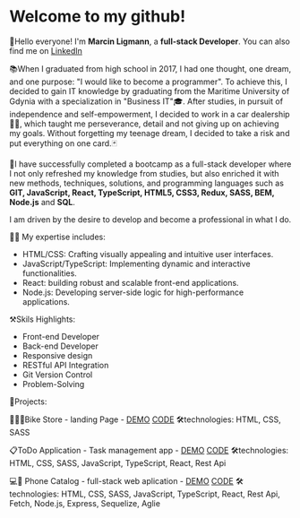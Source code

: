 # Welcome to my github!

👋Hello everyone! I'm **Marcin Ligmann**, a **full-stack Developer**.
You can also find me on [LinkedIn](https://www.linkedin.com/in/marcin-ligmann-b11581209/)
  
📚When I graduated from high school in 2017, I had one thought, one dream, and one purpose: "I would like to become a programmer". To achieve this, I decided to gain IT knowledge by graduating from the Maritime University of Gdynia with a specialization in "Business IT"🎓. After studies, in pursuit of independence and self-empowerment, I decided to work in a car dealership🚗🏢, which taught me perseverance, detail and not giving up on achieving my goals. Without forgetting my teenage dream, I decided to take a risk and put everything on one card.🃏  
  
🎉I have successfully completed a bootcamp as a full-stack developer where I not only refreshed my knowledge from studies, but also enriched it with new methods, techniques, solutions, and programming languages such as **GIT, JavaScript, React, TypeScript, HTML5, CSS3, Redux, SASS, BEM, Node.js** and **SQL**.  
  
I am driven by the desire to develop and become a professional in what I do.  
  
👨‍💻 My expertise includes:  
* HTML/CSS: Crafting visually appealing and intuitive user interfaces.  
* JavaScript/TypeScript: Implementing dynamic and interactive functionalities.  
* React: building robust and scalable front-end applications.  
* Node.js: Developing server-side logic for high-performance applications.  
  
⚒️Skils Highlights:  
* Front-end Developer  
* Back-end Developer  
* Responsive design  
* RESTful API Integration  
* Git Version Control  
* Problem-Solving

🎉Projects:

🚴🏼‍♂️Bike Store - landing Page - [DEMO](https://marcinligmann.github.io/LandingPage/) [CODE](https://github.com/MarcinLigmann/LandingPage)
🛠technologies: HTML, CSS, SASS

📋ToDo Application - Task management app - [DEMO](https://marcinligmann.github.io/task-management-app/) [CODE](https://github.com/MarcinLigmann/task-management-app)
🛠technologies: HTML, CSS, SASS, JavaScript, TypeScript, React, Rest Api

💻📱 Phone Catalog - full-stack web aplication - [DEMO](https://pl-fe-sep23-reactivation.github.io/product-catalog/) [CODE](https://github.com/PL-FE-SEP23-REACTivation)
🛠technologies: HTML, CSS, SASS, JavaScript, TypeScript, React, Rest Api, Fetch, Node.js, Express, Sequelize, Aglie
